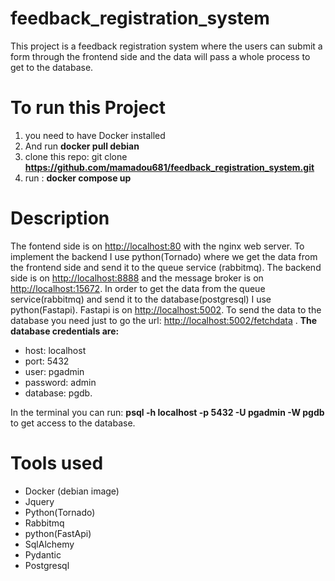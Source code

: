 # feedback_registration_system
This project is a feedback registration system where the users can submit a form through the frontend side and  the data will pass a whole process to get to the database.

# To run this Project

1. you need to have Docker installed
2. And run **docker pull debian** 
3. clone this repo: git clone **https://github.com/mamadou681/feedback_registration_system.git**
4. run : **docker compose up**

# Description

The fontend side is on [http://localhost:80](http://localhost:80) with the nginx web server.
To implement the backend I use python(Tornado) where we get the data from the frontend side and send it to the queue service (rabbitmq).
The backend side is on [http://localhost:8888](http://localhost:8888) and the message broker is on [http://localhost:15672](http://localhost:15672).
In order to get the data from the queue service(rabbitmq) and send it to the database(postgresql) I use python(Fastapi). Fastapi is on  [http://localhost:5002](http://localhost:5002).
To send the data to the database you need just to go the url: [http://localhost:5002/fetchdata](http://localhost:5002/fetchdata) . 
**The database credentials are:**
* host: localhost
* port: 5432
* user: pgadmin
* password: admin
* database: pgdb.

In the terminal you can run: **psql -h localhost -p 5432 -U pgadmin -W pgdb** to get access to the database.

# Tools used
- Docker (debian image)
- Jquery
- Python(Tornado)
- Rabbitmq
- python(FastApi)
- SqlAlchemy
- Pydantic
- Postgresql











